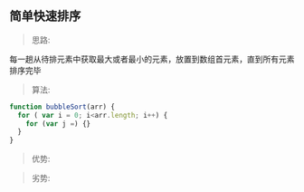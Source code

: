 ## 简单快速排序
>思路:

 每一趟从待排元素中获取最大或者最小的元素，放置到数组首元素，直到所有元素排序完毕

>算法:
```js
function bubbleSort(arr) {
  for ( var i = 0; i<arr.length; i++) {
    for (var j =) {}
  }
}
```

>优势:

>劣势:


